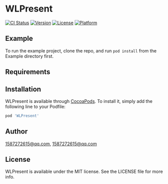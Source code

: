 # WLPresent

[![CI Status](https://img.shields.io/travis/1587272615@qq.com/WLPresent.svg?style=flat)](https://travis-ci.org/1587272615@qq.com/WLPresent)
[![Version](https://img.shields.io/cocoapods/v/WLPresent.svg?style=flat)](https://cocoapods.org/pods/WLPresent)
[![License](https://img.shields.io/cocoapods/l/WLPresent.svg?style=flat)](https://cocoapods.org/pods/WLPresent)
[![Platform](https://img.shields.io/cocoapods/p/WLPresent.svg?style=flat)](https://cocoapods.org/pods/WLPresent)

## Example

To run the example project, clone the repo, and run `pod install` from the Example directory first.

## Requirements

## Installation

WLPresent is available through [CocoaPods](https://cocoapods.org). To install
it, simply add the following line to your Podfile:

```ruby
pod 'WLPresent'
```

## Author

1587272615@qq.com, 1587272615@qq.com

## License

WLPresent is available under the MIT license. See the LICENSE file for more info.
